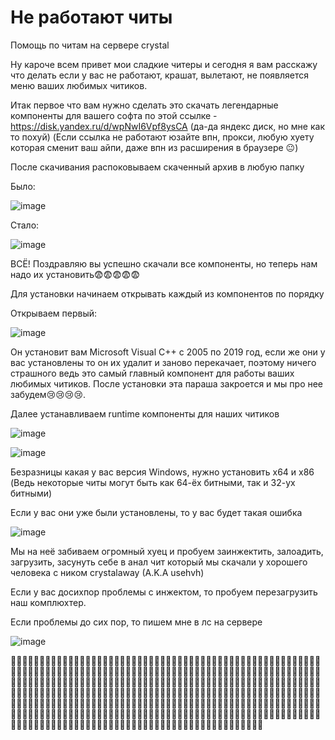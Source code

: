 # Не работают читы
Помощь по читам на сервере crystal



Ну кароче всем привет мои сладкие читеры и сегодня я вам расскажу что делать если у вас не работают, крашат, вылетают, не появляется меню ваших любимых читиков.

Итак первое что вам нужно сделать это скачать легендарные компоненты для вашего софта по этой ссылке - https://disk.yandex.ru/d/wpNwI6Vpf8ysCA
(да-да яндекс диск, но мне как то похуй) (Если ссылка не работают юзайте впн, прокси, любую хуету которая сменит ваш айпи, даже впн из расширения в браузере 😐)

После скачивания распоковываем скаченный архив в любую папку

Было:

![image](https://user-images.githubusercontent.com/53594431/198304297-c8dce019-c7c7-4383-98c9-4053db9a3007.png)

Стало:

![image](https://user-images.githubusercontent.com/53594431/198304630-f61510a5-c2e0-437f-8392-48db5e9dd553.png)

ВСЁ! Поздравляю вы успешно скачали все компоненты, но теперь нам надо их установить😨😨😨😨😨

Для установки начинаем открывать каждый из компонентов по порядку

Открываем первый:

![image](https://user-images.githubusercontent.com/53594431/198305505-5a44d2eb-d816-4d3a-84e3-21d712efc801.png)

Он установит вам Microsoft Visual C++ с 2005 по 2019 год, если же они у вас установлены то он их удалит и заново перекачает, поэтому ничего страшного ведь это самый главный компонент для работы ваших любимых читиков. После установки эта параша закроется и мы про нее забудем😢😢😢😢.


Далее устанавливаем runtime компоненты для наших читиков


![image](https://user-images.githubusercontent.com/53594431/198306948-971be87c-11cb-4353-9312-ae81ca16825b.png)

![image](https://user-images.githubusercontent.com/53594431/198307238-cbfe8f1b-adaa-4597-9e32-6b61e96cc942.png)

Безразницы какая у вас версия Windows, нужно установить x64 и x86 (Ведь некоторые читы могут быть как 64-ёх битными, так и 32-ух битными)

Если у вас они уже были установлены, то у вас будет такая ошибка

![image](https://user-images.githubusercontent.com/53594431/198308280-f5e13cdd-79bc-4593-960b-051b79ac3363.png)

Мы на неё забиваем огромный хуец и пробуем заинжектить, залоадить, загрузить, засунуть себе в анал чит который мы скачали у хорошего человека с ником crystalaway (A.K.A usehvh)

Если у вас досихпор проблемы с инжектом, то пробуем перезагрузить наш комплюхтер.

Если проблемы до сих пор, то пишем мне в лс на сервере



![image](https://user-images.githubusercontent.com/53594431/198311664-b39a7b36-fd4a-4136-8fcc-8ceca81e9e06.png)


🤣🤣🤣🤣🤣🤣🤣🤣🤣🤣🤣🤣🤣🤣🤣🤣🤣🤣🤣🤣🤣🤣🤣🤣🤣🤣🤣🤣🤣🤣🤣🤣🤣🤣🤣🤣🤣🤣🤣🤣🤣🤣🤣🤣🤣🤣🤣🤣🤣🤣🤣🤣🤣🤣🤣🤣🤣🤣🤣🤣🤣🤣🤣🤣🤣🤣🤣🤣🤣🤣🤣🤣🤣🤣🤣🤣🤣🤣🤣🤣🤣🤣🤣🤣🤣🤣🤣🤣🤣🤣🤣🤣🤣🤣🤣🤣🤣🤣🤣🤣🤣🤣🤣🤣🤣🤣🤣🤣🤣🤣🤣🤣🤣🤣🤣🤣🤣🤣🤣🤣🤣🤣🤣🤣🤣🤣🤣🤣🤣🤣🤣🤣🤣🤣🤣🤣🤣🤣🤣🤣🤣🤣🤣🤣🤣🤣🤣🤣🤣🤣🤣🤣🤣🤣🤣🤣🤣🤣🤣🤣🤣🤣🤣🤣🤣🤣🤣🤣🤣🤣🤣🤣🤣🤣🤣🤣🤣🤣🤣🤣🤣🤣🤣🤣🤣🤣🤣🤣🤣🤣🤣🤣🤣🤣🤣🤣🤣🤣🤣🤣🤣🤣🤣🤣🤣🤣🤣🤣🤣🤣🤣🤣🤣🤣🤣🤣🤣🤣🤣🤣🤣🤣🤣🤣🤣🤣🤣🤣🤣🤣🤣🤣🤣🤣🤣🤣🤣🤣🤣🤣🤣🤣🤣🤣🤣🤣🤣🤣🤣🤣🤣🤣🤣🤣🤣🤣🤣🤣🤣🤣🤣🤣🤣🤣🤣🤣🤣🤣🤣🤣🤣🤣🤣🤣🤣🤣🤣🤣🤣🤣🤣🤣🤣🤣🤣🤣🤣🤣🤣🤣🤣🤣🤣🤣🤣🤣🤣🤣🤣🤣🤣🤣🤣🤣🤣🤣🤣🤣🤣🤣🤣🤣🤣🤣🤣🤣🤣🤣🤣🤣🤣🤣🤣🤣🤣🤣🤣🤣🤣🤣🤣🤣🤣🤣🤣🤣🤣🤣🤣🤣🤣🤣🤣🤣🤣🤣🤣🤣🤣🤣🤣🤣🤣🤣🤣🤣🤣🤣🤣🤣🤣🤣🤣🤣🤣🤣🤣🤣









